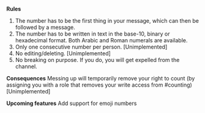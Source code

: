 **Rules**
1. The number has to be the first thing in your message, which can then be followed by a message.
2. The number has to be written in text in the base-10, binary or hexadecimal format. Both Arabic and Roman numerals are available.
3. Only one consecutive number per person. [Unimplemented]
4. No editing/deleting. [Unimplemented]
5. No breaking on purpose. If you do, you will get expelled from the channel.

**Consequences**
Messing up will temporarily remove your right to count (by assigning you with a role that removes your write access from #counting) [Unimplemented]

**Upcoming features**
Add support for emoji numbers